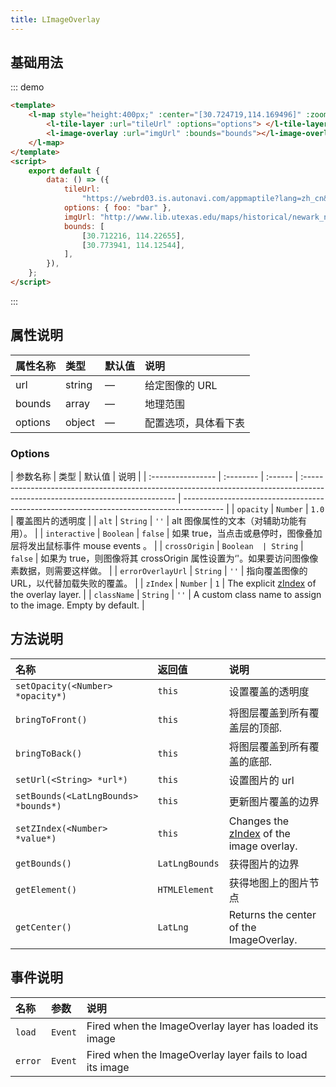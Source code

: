 ```yaml
---
title: LImageOverlay
---
```


## 基础用法

::: demo

```html
<template>
	<l-map style="height:400px;" :center="[30.724719,114.169496]" :zoom="12">
		<l-tile-layer :url="tileUrl" :options="options"> </l-tile-layer>
		<l-image-overlay :url="imgUrl" :bounds="bounds"></l-image-overlay>
	</l-map>
</template>
<script>
	export default {
		data: () => ({
			tileUrl:
				"https://webrd03.is.autonavi.com/appmaptile?lang=zh_cn&size=1&scale=1&style=8&x={x}&y={y}&z={z}",
			options: { foo: "bar" },
			imgUrl: "http://www.lib.utexas.edu/maps/historical/newark_nj_1922.jpg",
			bounds: [
				[30.712216, 114.22655],
				[30.773941, 114.12544],
			],
		}),
	};
</script>
```

:::

## 属性说明

| 属性名称 | 类型   | 默认值 | 说明                 |
| :------- | :----- | :----- | :------------------- |
| url      | string | —      | 给定图像的 URL       |
| bounds   | array  | —      | 地理范围             |
| options  | object | —      | 配置选项，具体看下表 |

### Options

| 参数名称          | 类型      | 默认值  | 说明                                                                                                                          |
| :---------------- | :-------- | :------ | :---------------------------------------------------------------------------------------------------------------------------- | ---------------------------------------------------------------------------------------- |
| `opacity`         | `Number`  | `1.0`   | 覆盖图片的透明度                                                                                                              |
| `alt`             | `String`  | `''`    | alt 图像属性的文本（对辅助功能有用）。                                                                                        |
| `interactive`     | `Boolean` | `false` | 如果 true，当点击或悬停时，图像叠加层将发出鼠标事件 mouse events 。                                                           |
| `crossOrigin`     | `Boolean  | String` | `false`                                                                                                                       | 如果为 true，则图像将其 crossOrigin 属性设置为‘'。如果要访问图像像素数据，则需要这样做。 |
| `errorOverlayUrl` | `String`  | `''`    | 指向覆盖图像的 URL，以代替加载失败的覆盖。                                                                                    |
| `zIndex`          | `Number`  | `1`     | The explicit [zIndex](https://developer.mozilla.org/docs/Web/CSS/CSS_Positioning/Understanding_z_index) of the overlay layer. |
| `className`       | `String`  | `''`    | A custom class name to assign to the image. Empty by default.                                                                 |

## 方法说明

| 名称                                 | 返回值         | 说明                                                             |
| :----------------------------------- | :------------- | :--------------------------------------------------------------- |
| `setOpacity(<Number> *opacity*)`     | `this`         | 设置覆盖的透明度                                                 |
| `bringToFront()`                     | `this`         | 将图层覆盖到所有覆盖层的顶部.                                    |
| `bringToBack()`                      | `this`         | 将图层覆盖到所有覆盖的底部.                                      |
| `setUrl(<String> *url*)`             | `this`         | 设置图片的 url                                                   |
| `setBounds(<LatLngBounds> *bounds*)` | `this`         | 更新图片覆盖的边界                                               |
| `setZIndex(<Number> *value*)`        | `this`         | Changes the [zIndex](#imageoverlay-zindex) of the image overlay. |
| `getBounds()`                        | `LatLngBounds` | 获得图片的边界                                                   |
| `getElement()`                       | `HTMLElement`  | 获得地图上的图片节点                                             |
| `getCenter()`                        | `LatLng`       | Returns the center of the ImageOverlay.                          |

## 事件说明

| 名称    | 参数    | 说明                                                      |
| :------ | :------ | :-------------------------------------------------------- |
| `load`  | `Event` | Fired when the ImageOverlay layer has loaded its image    |
| `error` | `Event` | Fired when the ImageOverlay layer fails to load its image |
